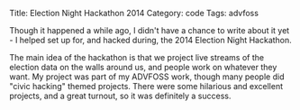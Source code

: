 Title: Election Night Hackathon 2014
Category: code
Tags: advfoss

Though it happened a while ago, I didn't have a chance to write about it yet - I helped set up for, and hacked during, the 2014 Election Night Hackathon.

The main idea of the hackathon is that we project live streams of the election data on the walls around us, and people work on whatever they want.
My project was part of my ADVFOSS work, though many people did "civic hacking" themed projects.
There were some hilarious and excellent projects, and a great turnout, so it was definitely a success.
